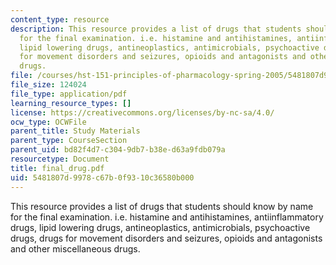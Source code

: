 ```yaml
---
content_type: resource
description: This resource provides a list of drugs that students should know by name
  for the final examination. i.e. histamine and antihistamines, antiinflammatory drugs,
  lipid lowering drugs, antineoplastics, antimicrobials, psychoactive drugs, drugs
  for movement disorders and seizures, opioids and antagonists and other miscellaneous
  drugs.
file: /courses/hst-151-principles-of-pharmacology-spring-2005/5481807d9978c67b0f9310c36580b000_final_drug.pdf
file_size: 124024
file_type: application/pdf
learning_resource_types: []
license: https://creativecommons.org/licenses/by-nc-sa/4.0/
ocw_type: OCWFile
parent_title: Study Materials
parent_type: CourseSection
parent_uid: bd82f4d7-c304-9db7-b38e-d63a9fdb079a
resourcetype: Document
title: final_drug.pdf
uid: 5481807d-9978-c67b-0f93-10c36580b000
---
```

This resource provides a list of drugs that students should know by name for the final examination. i.e. histamine and antihistamines, antiinflammatory drugs, lipid lowering drugs, antineoplastics, antimicrobials, psychoactive drugs, drugs for movement disorders and seizures, opioids and antagonists and other miscellaneous drugs.